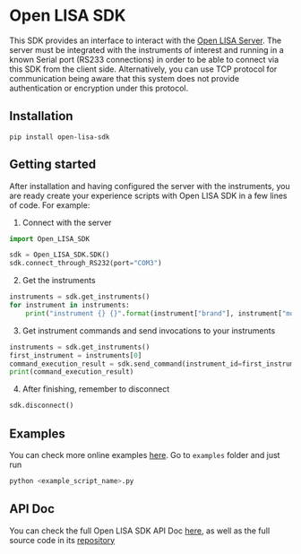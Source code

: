 # Open LISA SDK

This SDK provides an interface to interact with the [Open LISA Server](https://github.com/aalvarezwindey/Open-LISA-Server). The server must be integrated with the instruments of interest and running in a known Serial port (RS233 connections) in order to be able to connect via this SDK from the client side. Alternatively, you can use TCP protocol for communication being aware that this system does not provide authentication or encryption under this protocol.

## Installation

```
pip install open-lisa-sdk
```

## Getting started

After installation and having configured the server with the instruments, you are ready create your experience scripts with Open LISA SDK in a few lines of code. For example:

1. Connect with the server

```python
import Open_LISA_SDK

sdk = Open_LISA_SDK.SDK()
sdk.connect_through_RS232(port="COM3")
```

2. Get the instruments

```python
instruments = sdk.get_instruments()
for instrument in instruments:
    print("instrument {} {}".format(instrument["brand"], instrument["model"]))
```

3. Get instrument commands and send invocations to your instruments

```python
instruments = sdk.get_instruments()
first_instrument = instruments[0]
command_execution_result = sdk.send_command(instrument_id=first_instrument["id"], command_invocation="set_channel_volts 1 5.0")
print(command_execution_result)
```

4. After finishing, remember to disconnect

```python
sdk.disconnect()
```

## Examples

You can check more online examples [here](https://github.com/aalvarezwindey/Open-LISA-SDK/tree/main/examples). Go to `examples` folder and just run

```bash
python <example_script_name>.py
```

## API Doc

You can check the full Open LISA SDK API Doc [here](https://github.com/aalvarezwindey/Open-LISA-SDK/blob/main/API_DOC.md), as well as the full source code in its [repository](https://github.com/aalvarezwindey/Open-LISA-SDK)
